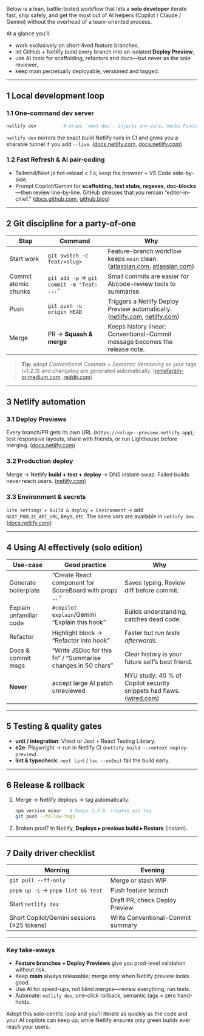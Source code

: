Below is a lean, battle-tested workflow that lets a **solo developer** iterate fast, ship safely, and get the most out of AI helpers (Copilot / Claude / Gemini) without the overhead of a team-oriented process.

At a glance you’ll:

* work exclusively on short-lived feature branches,
* let GitHub + Netlify build every branch into an isolated **Deploy Preview**,
* use AI tools for scaffolding, refactors and docs—but never as the sole reviewer,
* keep main perpetually deployable, versioned and tagged.

---

## 1  Local development loop

### 1.1  One-command dev server

```bash
netlify dev          # wraps `next dev`, injects env-vars, mocks Functions
```

`netlify dev` mirrors the exact build Netlify runs in CI and gives you a sharable tunnel if you add `--live`. ([docs.netlify.com][1], [docs.netlify.com][2])

### 1.2  Fast Refresh & AI pair-coding

* Tailwind/Next.js hot-reload < 1 s; keep the browser + VS Code side-by-side.
* Prompt Copilot/Gemini for **scaffolding, test stubs, regexes, doc-blocks**—then review line-by-line. GitHub stresses that *you* remain “editor-in-chief.” ([docs.github.com][3], [github.blog][4])

---

## 2  Git discipline for a party-of-one

| Step                 | Command                                    | Why                                                                                   |
| -------------------- | ------------------------------------------ | ------------------------------------------------------------------------------------- |
| Start work           | `git switch -c feat/<slug>`                | Feature-branch workflow keeps `main` clean. ([atlassian.com][5], [atlassian.com][6])  |
| Commit atomic chunks | `git add -p` → `git commit -m "feat: ..."` | Small commits are easier for AI/code-review tools to summarise.                       |
| Push                 | `git push -u origin HEAD`                  | Triggers a Netlify Deploy Preview automatically. ([netlify.com][7], [netlify.com][8]) |
| Merge                | PR → **Squash & merge**                    | Keeps history linear; Conventional-Commit message becomes the release note.           |

> **Tip:** adopt *Conventional Commits + Semantic Versioning* so your tags (v1.2.3) and changelog are generated automatically. ([nimafarzin-pr.medium.com][9], [reddit.com][10])

---

## 3  Netlify automation

### 3.1  Deploy Previews

Every branch/PR gets its own URL (`https://<slug>--preview.netlify.app`); test responsive layouts, share with friends, or run Lighthouse before merging. ([docs.netlify.com][1])

### 3.2  Production deploy

Merge → Netlify **build + test + deploy** → DNS instant-swap. Failed builds never reach users. ([netlify.com][7])

### 3.3  Environment & secrets

`Site settings ▸ Build & deploy ▸ Environment` → add `NEXT_PUBLIC_API_URL`, keys, etc. The same vars are available in `netlify dev`. ([docs.netlify.com][2])

---

## 4  Using AI effectively (solo edition)

| Use-case                | Good practice                                               | Why                                                                       |
| ----------------------- | ----------------------------------------------------------- | ------------------------------------------------------------------------- |
| Generate boilerplate    | “Create React component for ScoreBoard with props … ”       | Saves typing. Review diff before commit.                                  |
| Explain unfamiliar code | `#copilot explain`/Gemini “Explain this hook”               | Builds understanding; catches dead code.                                  |
| Refactor                | Highlight block → “Refactor into hook”                      | Faster but *run tests afterwards*.                                        |
| Docs & commit msgs      | “Write JSDoc for this fn” / “Summarise changes in 50 chars” | Clear history is your future self’s best friend.                          |
| **Never**               | accept large AI patch unreviewed                            | NYU study: 40 % of Copilot security snippets had flaws. ([wired.com][11]) |

---

## 5  Testing & quality gates

* **unit / integration**: Vitest or Jest + React Testing Library.
* **e2e**: Playwright → run in Netlify CI (`netlify build --context deploy-preview`).
* **lint & typecheck**: `next lint` / `tsc --noEmit` fail the build early.

---

## 6  Release & rollback

1. Merge → Netlify deploys → tag automatically:

   ```bash
   npm version minor   # bumps 1.3.0, creates git tag
   git push --follow-tags
   ```
2. Broken prod? In Netlify, **Deploys ▸ previous build ▸ Restore** (instant).

---

## 7  Daily driver checklist

| Morning                                    | Evening                           |
| ------------------------------------------ | --------------------------------- |
| `git pull --ff-only`                       | Merge or stash WIP                |
| `pnpm up -L` → `pnpm lint && test`         | Push feature branch               |
| Start `netlify dev`                        | Draft PR, check Deploy Preview    |
| Short Copilot/Gemini sessions (≤25 tokens) | Write Conventional-Commit summary |

---

### Key take-aways

* **Feature branches + Deploy Previews** give you prod-level validation without risk.
* Keep **main** always releasable; merge only when Netlify preview looks good.
* Use AI for speed-ups, not blind merges—review everything, run tests.
* Automate: `netlify dev`, one-click rollback, semantic tags = zero hand-holds.

Adopt this solo-centric loop and you’ll iterate as quickly as the code and your AI copilots can keep up, while Netlify ensures only green builds ever reach your users.

[1]: https://docs.netlify.com/site-deploys/deploy-previews/?utm_source=chatgpt.com "Deploy Previews | Netlify Docs"
[2]: https://docs.netlify.com/site-deploys/overview/?utm_source=chatgpt.com "Site deploys overview - Netlify Docs"
[3]: https://docs.github.com/en/copilot/using-github-copilot/best-practices-for-using-github-copilot?utm_source=chatgpt.com "Best practices for using GitHub Copilot"
[4]: https://github.blog/developer-skills/github/how-to-use-github-copilot-in-your-ide-tips-tricks-and-best-practices/?utm_source=chatgpt.com "Using GitHub Copilot in your IDE: Tips, tricks, and best practices"
[5]: https://www.atlassian.com/git/tutorials/comparing-workflows/feature-branch-workflow?utm_source=chatgpt.com "Git Feature Branch Workflow | Atlassian Git Tutorial"
[6]: https://www.atlassian.com/git/tutorials/comparing-workflows/gitflow-workflow?utm_source=chatgpt.com "Gitflow Workflow | Atlassian Git Tutorial"
[7]: https://www.netlify.com/blog/enhance-your-development-workflow-with-continuous-deployment/?utm_source=chatgpt.com "Enhance Your Development Workflow With Continuous Deployment"
[8]: https://www.netlify.com/blog/2019/09/27/git-centric-workflow-the-one-api-to-rule-them-all/?utm_source=chatgpt.com "Git-Centric Workflow: The One API to Rule Them All | Netlify"
[9]: https://nimafarzin-pr.medium.com/understanding-semantic-versioning-and-conventional-commits-in-software-development-3826eda2f087?utm_source=chatgpt.com "Understanding Semantic Versioning and Conventional Commits in ..."
[10]: https://www.reddit.com/r/learnprogramming/comments/11rt9az/relationship_between_conventional_commits_and/?utm_source=chatgpt.com "Relationship between Conventional Commits and Semantic ... - Reddit"
[11]: https://www.wired.com/story/ai-write-code-like-humans-bugs?utm_source=chatgpt.com "AI Can Write Code Like Humans-Bugs and All"
